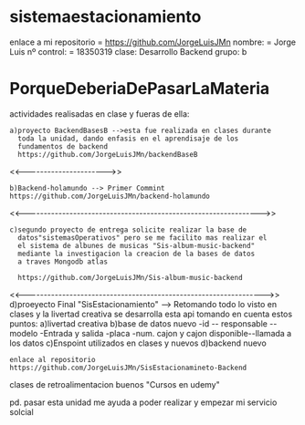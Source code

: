 # sistemaestacionamiento
enlace a mi repositorio = https://github.com/JorgeLuisJMn
nombre: = Jorge Luis 
nº control: = 18350319
clase: Desarrollo Backend       grupo: b     


# PorqueDeberiaDePasarLaMateria
actividades realisadas en clase y fueras de ella:
 
    a)proyecto BackendBasesB -->esta fue realizada en clases durante 	   
      toda la unidad, dando enfasis en el aprendisaje de los
      fundamentos de backend 
      https://github.com/JorgeLuisJMn/backendBaseB
 <<---------------------->>     
 
    b)Backend-holamundo --> Primer Commint
    https://github.com/JorgeLuisJMn/backend-holamundo
    
 <<---------------------------------------------------------------->>
 
    c)segundo proyecto de entrega solicite realizar la base de
      datos"sistemasOperativos" pero se me facilito mas realizar el 
      el sistema de albunes de musicas "Sis-album-music-backend" 
      mediante la investigacion la creacion de la bases de datos 
      a traves Mongodb atlas 
      
      https://github.com/JorgeLuisJMn/Sis-album-music-backend
      
 <<----------------------------------------------------------------->>
    d)proeyecto Final "SisEstacionamiento" --> Retomando todo lo visto
      en clases y la livertad creativa se desarrolla esta api
      tomando en cuenta estos puntos:
      a)livertad creativa
      b)base de datos nuevo
      	-id -- responsable -- modelo
      	 -Entrada y salida
      	  -placa
      	   -num. cajon y cajon disponible--llamada a los datos 
      c)Enspoint utilizados en clases y nuevos
      d)backend nuevo
        
       	 
    enlace al repositorio
    https://github.com/JorgeLuisJMn/SisEstacionamineto-Backend
      
      
      
      
clases de retroalimentacion buenos "Cursos en udemy"


pd. pasar esta unidad me ayuda a poder realizar y empezar mi servicio solcial
